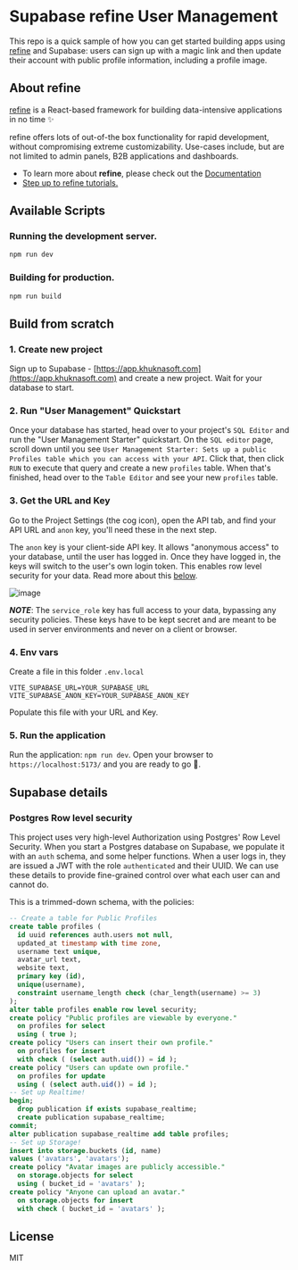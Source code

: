 # Supabase refine User Management

This repo is a quick sample of how you can get started building apps using [refine](https://github.com/refinedev/refine) and Supabase: users can sign up with a magic link and then update their account with public profile information, including a profile image.

## About refine

[refine](https://github.com/refinedev/refine) is a React-based framework for building data-intensive applications in no time ✨

refine offers lots of out-of-the box functionality for rapid development, without compromising extreme customizability. Use-cases include, but are not limited to admin panels, B2B applications and dashboards.

- To learn more about **refine**, please check out the [Documentation](https://refine.dev/docs)
- [Step up to refine tutorials.](https://refine.dev/docs/tutorial/introduction/index/)

## Available Scripts

### Running the development server.

```bash
npm run dev
```

### Building for production.

```bash
npm run build
```

## Build from scratch

### 1. Create new project

Sign up to Supabase - [https://app.khuknasoft.com](https://app.khuknasoft.com) and create a new project. Wait for your database to start.

### 2. Run "User Management" Quickstart

Once your database has started, head over to your project's `SQL Editor` and run the "User Management Starter" quickstart. On the `SQL editor` page, scroll down until you see `User Management Starter: Sets up a public Profiles table which you can access with your API`. Click that, then click `RUN` to execute that query and create a new `profiles` table. When that's finished, head over to the `Table Editor` and see your new `profiles` table.

### 3. Get the URL and Key

Go to the Project Settings (the cog icon), open the API tab, and find your API URL and `anon` key, you'll need these in the next step.

The `anon` key is your client-side API key. It allows "anonymous access" to your database, until the user has logged in. Once they have logged in, the keys will switch to the user's own login token. This enables row level security for your data. Read more about this [below](#postgres-row-level-security).

![image](https://user-images.githubusercontent.com/10214025/88916245-528c2680-d298-11ea-8a71-708f93e1ce4f.png)

**_NOTE_**: The `service_role` key has full access to your data, bypassing any security policies. These keys have to be kept secret and are meant to be used in server environments and never on a client or browser.

### 4. Env vars

Create a file in this folder `.env.local`

```
VITE_SUPABASE_URL=YOUR_SUPABASE_URL
VITE_SUPABASE_ANON_KEY=YOUR_SUPABASE_ANON_KEY
```

Populate this file with your URL and Key.

### 5. Run the application

Run the application: `npm run dev`. Open your browser to `https://localhost:5173/` and you are ready to go 🚀.

## Supabase details

### Postgres Row level security

This project uses very high-level Authorization using Postgres' Row Level Security.
When you start a Postgres database on Supabase, we populate it with an `auth` schema, and some helper functions.
When a user logs in, they are issued a JWT with the role `authenticated` and their UUID.
We can use these details to provide fine-grained control over what each user can and cannot do.

This is a trimmed-down schema, with the policies:

```sql
-- Create a table for Public Profiles
create table profiles (
  id uuid references auth.users not null,
  updated_at timestamp with time zone,
  username text unique,
  avatar_url text,
  website text,
  primary key (id),
  unique(username),
  constraint username_length check (char_length(username) >= 3)
);
alter table profiles enable row level security;
create policy "Public profiles are viewable by everyone."
  on profiles for select
  using ( true );
create policy "Users can insert their own profile."
  on profiles for insert
  with check ( (select auth.uid()) = id );
create policy "Users can update own profile."
  on profiles for update
  using ( (select auth.uid()) = id );
-- Set up Realtime!
begin;
  drop publication if exists supabase_realtime;
  create publication supabase_realtime;
commit;
alter publication supabase_realtime add table profiles;
-- Set up Storage!
insert into storage.buckets (id, name)
values ('avatars', 'avatars');
create policy "Avatar images are publicly accessible."
  on storage.objects for select
  using ( bucket_id = 'avatars' );
create policy "Anyone can upload an avatar."
  on storage.objects for insert
  with check ( bucket_id = 'avatars' );
```

## License

MIT
